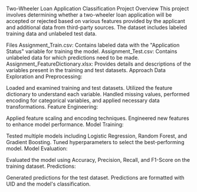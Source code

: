 Two-Wheeler Loan Application Classification
Project Overview
This project involves determining whether a two-wheeler loan application will be accepted or rejected based on various features provided by the applicant and additional data from third-party sources. The dataset includes labeled training data and unlabeled test data.

Files
Assignment_Train.csv: Contains labeled data with the "Application Status" variable for training the model.
Assignment_Test.csv: Contains unlabeled data for which predictions need to be made.
Assignment_FeatureDictionary.xlsx: Provides details and descriptions of the variables present in the training and test datasets.
Approach
Data Exploration and Preprocessing:

Loaded and examined training and test datasets.
Utilized the feature dictionary to understand each variable.
Handled missing values, performed encoding for categorical variables, and applied necessary data transformations.
Feature Engineering:

Applied feature scaling and encoding techniques.
Engineered new features to enhance model performance.
Model Training:

Tested multiple models including Logistic Regression, Random Forest, and Gradient Boosting.
Tuned hyperparameters to select the best-performing model.
Model Evaluation:

Evaluated the model using Accuracy, Precision, Recall, and F1-Score on the training dataset.
Predictions:

Generated predictions for the test dataset.
Predictions are formatted with UID and the model's classification.
